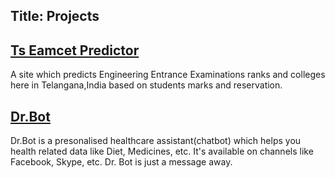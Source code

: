 Title: Projects
---
## [Ts Eamcet Predictor](http://www.tsep.in)
A site which predicts Engineering Entrance Examinations ranks and colleges here in Telangana,India based on students marks and reservation.

## [Dr.Bot](https://www.facebook.com/dr.botAlpha/)
Dr.Bot is a presonalised healthcare assistant(chatbot) which helps you health related data like Diet, Medicines, etc. It's available on channels like Facebook, Skype, etc. Dr. Bot is just a message away.
